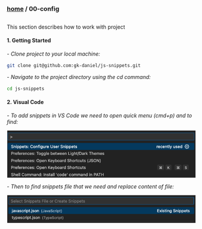 ## 
### [home](../README.md) / 00-config
## 

This section describes how to work with project 

#### 1. Getting Started

*<em> - Clone project to your local machine: </em>*

```bash
git clone git@github.com:gk-daniel/js-snippets.git
```  

*<em> - Navigate to the project directory using the cd command: </em>*

```bash
cd js-snippets
```  

#### 2. Visual Code

*<em> - To add snippets in VS Code we need to open quick menu (cmd+p) and to find: </em>*

<p align="center">
  <img src="./02-assets/vs_code-nav.png" alt="Snippets for JavaScript" style="border: 1px solid white; display: block; margin: 0 auto;">
</p>

*<em> - Then to find snippets file that we need and replace content of file: </em>*

<p align="center">
  <img src="./02-assets/vs_code-js.png" alt="Snippets for JavaScript" style="border: 1px solid white; display: block; margin: 0 auto;">
</p>